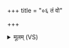 +++
title = "०६ तं वो"

+++
<details><summary>मूलम् (VS)</summary>

तं वो॒ वाजा॑नां॒ पति॒महू॑महि श्रव॒स्यवः॑। अप्रा॑युभिर्य॒ज्ञेभि॑र्वावृ॒धेन्य॑म् ॥
</details>